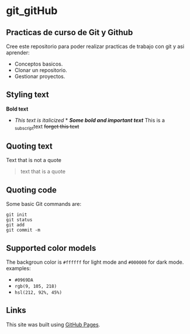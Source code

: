 # git_gitHub
## Practicas de curso de Git y Github

Cree este repositorio para poder realizar practicas de trabajo con git y asi aprender:

- Conceptos basicos.
- Clonar un repositorio.
- Gestionar proyectos.

## Styling text

**Bold text**
* *This text is italicized* *
***Some bold and important text***
This is a <sub>subscript</sub>text
~~forget this text~~

## Quoting text

Text that is not a quote 

> text that is a quote

## Quoting code

Some basic Git commands are:

```
git init
git status 
git add
git commit -m

```

## Supported color models
The backgroun color is `#ffffff` for light mode and `#000000` for dark mode.
examples:
- `#0969DA`
- `rgb(9, 105, 218)`
- `hsl(212, 92%, 45%)`

## Links
This site was built using [GitHub Pages](https://pages.github.com/).

